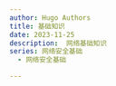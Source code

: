 ```yaml
---
author: Hugo Authors
title: 基础知识
date: 2023-11-25
description:  网络基础知识
series: 网络安全基础
  - 网络安全基础

---
```

```

```
<!--more-->

